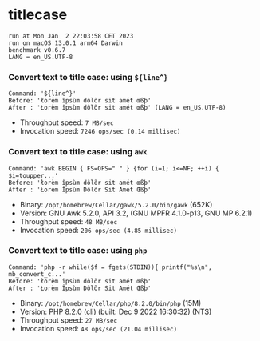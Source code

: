 # titlecase
 
    run at Mon Jan  2 22:03:58 CET 2023
    run on macOS 13.0.1 arm64 Darwin
    benchmark v0.6.7
    LANG = en_US.UTF-8
 
### Convert text to title case: using `${line^}`
```shell
Command: '${line^}'
Before: 'łorèm îpsùm dôlõr sit amét œßþ'
After : 'Łorèm îpsùm dôlõr sit amét œßþ' (LANG = en_US.UTF-8)
```
* Throughput speed: `7 MB/sec`
* Invocation speed: `7246 ops/sec (0.14 millisec)`

### Convert text to title case: using `awk`
```shell
Command: 'awk BEGIN { FS=OFS=" " } {for (i=1; i<=NF; ++i) { $i=toupper...'
Before: 'łorèm îpsùm dôlõr sit amét œßþ'
After : 'Łorèm Îpsùm Dôlõr Sit Amét Œßþ'
```
* Binary: `/opt/homebrew/Cellar/gawk/5.2.0/bin/gawk` (652K)
* Version: GNU Awk 5.2.0, API 3.2, (GNU MPFR 4.1.0-p13, GNU MP 6.2.1)
* Throughput speed: `48 MB/sec`
* Invocation speed: `206 ops/sec (4.85 millisec)`

### Convert text to title case: using `php`
```shell
Command: 'php -r while($f = fgets(STDIN)){ printf("%s\n", mb_convert_c...'
Before: 'łorèm îpsùm dôlõr sit amét œßþ'
After : 'Łorèm Îpsùm Dôlõr Sit Amét Œßþ'
```
* Binary: `/opt/homebrew/Cellar/php/8.2.0/bin/php` (15M)
* Version: PHP 8.2.0 (cli) (built: Dec  9 2022 16:30:32) (NTS)
* Throughput speed: `27 MB/sec`
* Invocation speed: `48 ops/sec (21.04 millisec)`

